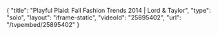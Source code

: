 {
    "title": "Playful Plaid: Fall Fashion Trends 2014 | Lord & Taylor",
    "type": "solo",
    "layout": "iframe-static",
    "videoId": "25895402",
    "url": "\/tvpembed\/25895402"
}